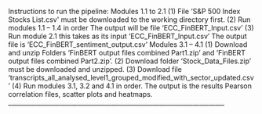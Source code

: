 Instructions to run the pipeline:
Modules 1.1 to 2.1
(1) File ‘S&P 500 Index Stocks List.csv' must be downloaded to the working directory first.
(2) Run modules 1.1 – 1.4 in order
      The output will be file ‘ECC_FinBERT_Input.csv’
(3) Run module 2.1 this takes as its input ‘ECC_FinBERT_Input.csv’
       The output file is ‘ECC_FinBERT_sentiment_output.csv’
Modules 3.1 – 4.1
(1) Download and unzip Folders ‘FinBERT output files combined Part1.zip’ and ’FinBERT output files combined Part2.zip’.
(2)  Download folder ‘Stock_Data_Files.zip’ must be downloaded and unzipped.
(3)  Download file ‘transcripts_all_analysed_level1_grouped_modified_with_sector_updated.csv’
(4) Run modules 3.1, 3.2 and 4.1 in order.                                                                                                                                                                          The output is the results Pearson correlation files, scatter plots and heatmaps.
    _____________________________________________________________________

